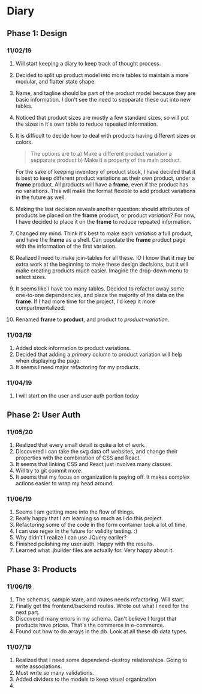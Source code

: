 # Diary

## Phase 1: Design
### 11/02/19
1. Will start keeping a diary to keep track of thought process.
2. Decided to split up product model into more tables to maintain a more modular, and flatter state shape.
3. Name, and tagline should be part of the product model because they are basic information. I don't see the need to sepparate these out into new tables.
4. Noticed that product sizes are mostly a few standard sizes, so will put the sizes in it's own table to reduce repeated information.
5. It is difficult to decide how to deal with products having different sizes or colors. 
  
    >The options are to 
    >a) Make a different product variation a sepparate product 
    >b) Make it a property of the main product.

    For the sake of keeping inventory of product stock, I have decided that it is best to keep different product variations as their own product, under a **frame** product. All products will have a **frame**, even if the product has no variations. This will make the format flexible to add product variations in the future as well.
 
6. Making the last decision reveals another question: should attributes of products be placed on the **frame** product, or product *variation*? For now, I have decided to place it on the **frame** to reduce repeated information.
7. Changed my mind. Think it's best to make each *variation* a full product, and have the **frame** as a shell. Can populate the **frame** product page with the information of the first variation.
8. Realized I need to make join-tables for all these. :O I know that it may be extra work at the beginning to make these design decisions, but it will make creating products much easier. Imagine the drop-down menu to select sizes.
9. It seems like I have too many tables. Decided to refactor away some one-to-one dependencies, and place the majority of the data on the **frame**. If I had more time for the project, I'd keep it more compartmentalized. 
10. Renamed **frame** to **product**, and product to *product-variation*.

### 11/03/19
1. Added stock information to product variations.
2. Decided that adding a *primary* column to product variation will help when displaying the page.
3. It seems I need major refactoring for my products.

### 11/04/19
1. I will start on the user and user auth portion today

## Phase 2: User Auth
### 11/05/20
1. Realized that every small detail is quite a lot of work.
2. Discovered I can take the svg data off websites, and change their properties with the combination of CSS and React.
3. It seems that linking CSS and React just involves many classes.
4. Will try to git commit more.
5. It seems that my focus on organization is paying off. It makes complex actions easier to wrap my head around.

### 11/06/19
1. Seems I am getting more into the flow of things. 
2. Really happy that I am learning so much as I do this project.
3. Refactoring some of the code in the form container took a lot of time.
4. I can use regex in the future for validity testing. :)
5. Why didn't I realize I can use JQuery eariler?
6. Finished polishing my user auth. Happy with the results.
7. Learned what .jbuilder files are actually for. Very happy about it.

## Phase 3: Products
### 11/06/19
1. The schemas, sample state, and routes needs refactoring. Will start.
2. Finally get the frontend/backend routes. Wrote out what I need for the next part.
3. Discovered many errors in my schema. Can't believe I forgot that products have prices. That's the commerce in e-commerce.
4. Found out how to do arrays in the db. Look at all these db data types.

### 11/07/19
1. Realized that I need some dependend-destroy relationships. Going to write associations.
2. Must write so many validations.
3. Added dividers to the models to keep visual organization
4. 